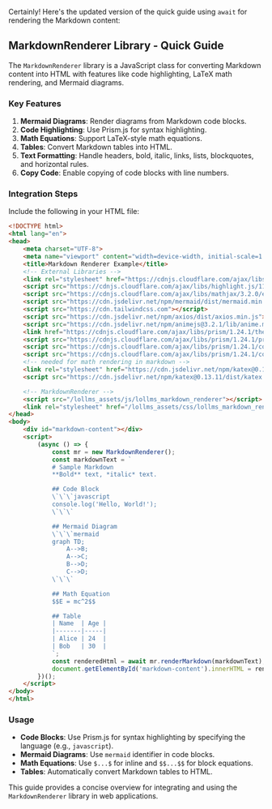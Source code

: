 Certainly! Here's the updated version of the quick guide using `await` for rendering the Markdown content:

## MarkdownRenderer Library - Quick Guide

The `MarkdownRenderer` library is a JavaScript class for converting Markdown content into HTML with features like code highlighting, LaTeX math rendering, and Mermaid diagrams.

### Key Features

1. **Mermaid Diagrams**: Render diagrams from Markdown code blocks.
2. **Code Highlighting**: Use Prism.js for syntax highlighting.
3. **Math Equations**: Support LaTeX-style math equations.
4. **Tables**: Convert Markdown tables into HTML.
5. **Text Formatting**: Handle headers, bold, italic, links, lists, blockquotes, and horizontal rules.
6. **Copy Code**: Enable copying of code blocks with line numbers.

### Integration Steps

Include the following in your HTML file:

```html
<!DOCTYPE html>
<html lang="en">
<head>
    <meta charset="UTF-8">
    <meta name="viewport" content="width=device-width, initial-scale=1.0">
    <title>Markdown Renderer Example</title>
    <!-- External Libraries -->
    <link rel="stylesheet" href="https://cdnjs.cloudflare.com/ajax/libs/highlight.js/11.5.1/styles/default.min.css">
    <script src="https://cdnjs.cloudflare.com/ajax/libs/highlight.js/11.5.1/highlight.min.js"></script>
    <script src="https://cdnjs.cloudflare.com/ajax/libs/mathjax/3.2.0/es5/tex-mml-chtml.js"></script>
    <script src="https://cdn.jsdelivr.net/npm/mermaid/dist/mermaid.min.js"></script>
    <script src="https://cdn.tailwindcss.com"></script>
    <script src="https://cdn.jsdelivr.net/npm/axios/dist/axios.min.js"></script>
    <script src="https://cdn.jsdelivr.net/npm/animejs@3.2.1/lib/anime.min.js"></script>
    <link href="https://cdnjs.cloudflare.com/ajax/libs/prism/1.24.1/themes/prism.min.css" rel="stylesheet">
    <script src="https://cdnjs.cloudflare.com/ajax/libs/prism/1.24.1/prism.min.js"></script>
    <script src="https://cdnjs.cloudflare.com/ajax/libs/prism/1.24.1/components/prism-javascript.min.js"></script>
    <script src="https://cdnjs.cloudflare.com/ajax/libs/prism/1.24.1/components/prism-python.min.js"></script>
    <!-- needed for math rendering in markdown -->
    <link rel="stylesheet" href="https://cdn.jsdelivr.net/npm/katex@0.13.11/dist/katex.min.css">
    <script src="https://cdn.jsdelivr.net/npm/katex@0.13.11/dist/katex.min.js"></script>

    <!-- MarkdownRenderer -->
    <script src="/lollms_assets/js/lollms_markdown_renderer"></script>
    <link rel="stylesheet" href="/lollms_assets/css/lollms_markdown_renderer">
</head>
<body>
    <div id="markdown-content"></div>
    <script>
        (async () => {
            const mr = new MarkdownRenderer();
            const markdownText = `
            # Sample Markdown
            **Bold** text, *italic* text.

            ## Code Block
            \`\`\`javascript
            console.log('Hello, World!');
            \`\`\`

            ## Mermaid Diagram
            \`\`\`mermaid
            graph TD;
                A-->B;
                A-->C;
                B-->D;
                C-->D;
            \`\`\`

            ## Math Equation
            $$E = mc^2$$

            ## Table
            | Name  | Age |
            |-------|-----|
            | Alice | 24  |
            | Bob   | 30  |
            `;
            const renderedHtml = await mr.renderMarkdown(markdownText);
            document.getElementById('markdown-content').innerHTML = renderedHtml;
        })();
    </script>
</body>
</html>
```

### Usage

- **Code Blocks**: Use Prism.js for syntax highlighting by specifying the language (e.g., `javascript`).
- **Mermaid Diagrams**: Use `mermaid` identifier in code blocks.
- **Math Equations**: Use `$...$` for inline and `$$...$$` for block equations.
- **Tables**: Automatically convert Markdown tables to HTML.

This guide provides a concise overview for integrating and using the `MarkdownRenderer` library in web applications.